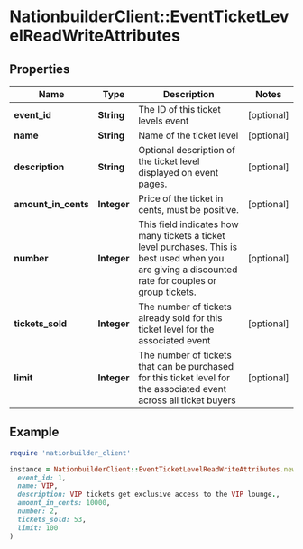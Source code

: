# NationbuilderClient::EventTicketLevelReadWriteAttributes

## Properties

| Name | Type | Description | Notes |
| ---- | ---- | ----------- | ----- |
| **event_id** | **String** | The ID of this ticket levels event | [optional] |
| **name** | **String** | Name of the ticket level | [optional] |
| **description** | **String** | Optional description of the ticket level displayed on event pages. | [optional] |
| **amount_in_cents** | **Integer** | Price of the ticket in cents, must be positive. | [optional] |
| **number** | **Integer** | This field indicates how many tickets a ticket level purchases. This is best used when you are giving a discounted rate for couples or group tickets. | [optional] |
| **tickets_sold** | **Integer** | The number of tickets already sold for this ticket level for the associated event | [optional] |
| **limit** | **Integer** | The number of tickets that can be purchased for this ticket level for the associated event across all ticket buyers | [optional] |

## Example

```ruby
require 'nationbuilder_client'

instance = NationbuilderClient::EventTicketLevelReadWriteAttributes.new(
  event_id: 1,
  name: VIP,
  description: VIP tickets get exclusive access to the VIP lounge.,
  amount_in_cents: 10000,
  number: 2,
  tickets_sold: 53,
  limit: 100
)
```

